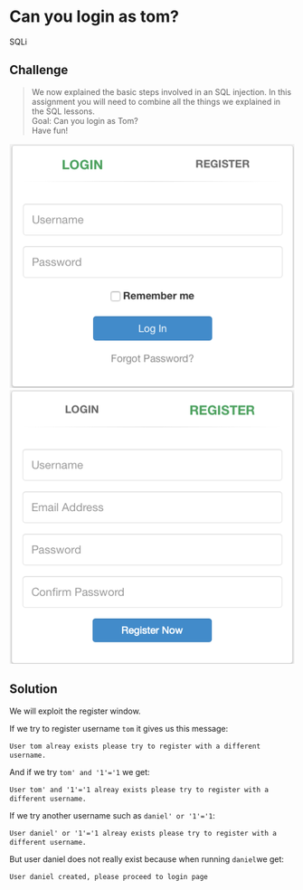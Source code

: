 # Can you login as tom?
SQLi

## Challenge

> We now explained the basic steps involved in an SQL injection. In this assignment you will need to combine all the things we explained in the SQL lessons.\
> Goal: Can you login as Tom?\
> Have fun!

![Login](../screenshots/login.png)
![Register](../screenshots/register.png)

## Solution
We will exploit the register window.

If we try to register username `tom` it gives us this message:

	User tom alreay exists please try to register with a different username.

And if we try `tom' and '1'='1` we get:

	User tom' and '1'='1 alreay exists please try to register with a different username.
  
If we try another username such as `daniel' or '1'='1`:

	User daniel' or '1'='1 alreay exists please try to register with a different username.

But user daniel does not really exist because when running `daniel`we get:

	User daniel created, please proceed to login page





